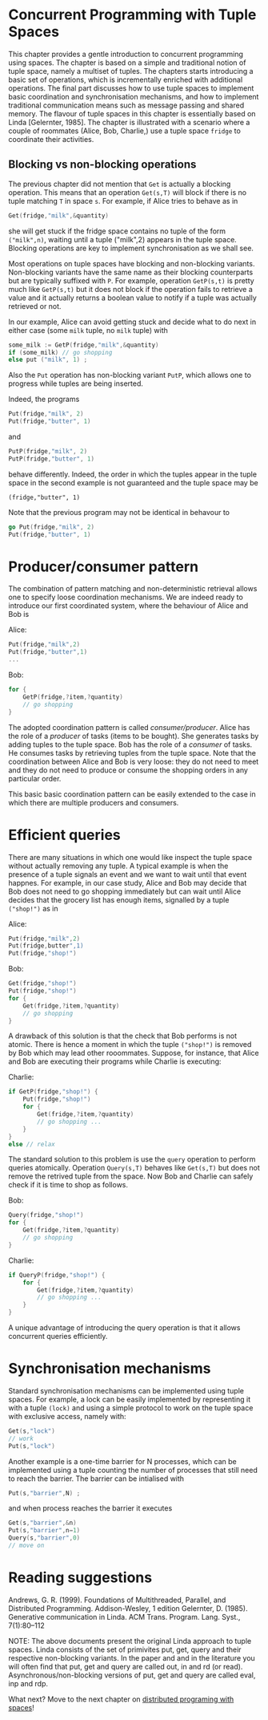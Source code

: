 # Concurrent Programming with Tuple Spaces

This chapter provides a gentle introduction to concurrent programming using spaces. The chapter is based on a simple and traditional notion of tuple space, namely a multiset of tuples. The chapters starts introducing a basic set of operations, which is incrementally enriched with additional operations. The final part discusses how to use tuple spaces to implement basic coordination and synchronisation mechanisms, and how to implement traditional communication means such as message passing and shared memory. The flavour of tuple spaces in this chapter is essentially based on Linda [Gelernter, 1985]. The chapter is illustrated with a scenario where a couple of roommates (Alice, Bob, Charlie,) use a tuple space ```fridge``` to coordinate their activities.

## Blocking vs non-blocking operations

The previous chapter did not mention that ```Get``` is actually a blocking operation. This means that an operation ```Get(s,T)``` will block if there is no tuple matching ```T``` in space ```s```. For example, if Alice tries to behave as in

```go
Get(fridge,"milk",&quantity)
```

she will get stuck if the fridge space contains no tuple of the form ```("milk",n)```, waiting until a tuple ("milk",2) appears in the tuple space. Blocking operations are key to implement synchronisation as we shall see.

Most operations on tuple spaces have blocking and non-blocking variants. Non-blocking variants have the same name as their blocking counterparts but are typically suffixed with ```P```. For example, operation ```GetP(s,t)``` is pretty much like ```GetP(s,t)``` but it does not block if the operation fails to retrieve a value and it actually returns a boolean value to notify if a tuple was actually retrieved or not.

In our example, Alice can avoid getting stuck and decide what to do next in either case (some ```milk``` tuple, no ```milk``` tuple) with

```go
some_milk := GetP(fridge,"milk",&quantity)
if (some_milk) // go shopping
else put ("milk", 1) ;
```

Also the ```Put``` operation has non-blocking variant ```PutP```, which allows one to progress while tuples are being inserted.

Indeed, the programs

```go
Put(fridge,"milk", 2)
Put(fridge,"butter", 1)
```

and

```go
PutP(fridge,"milk", 2)
PutP(fridge,"butter", 1)
```

behave differently. Indeed, the order in which the tuples appear in the tuple space in the second example is not guaranteed and the tuple space may be

```
(fridge,"butter", 1)
```

Note that the previous program may not be identical in behavour to

```go
go Put(fridge,"milk", 2)
Put(fridge,"butter", 1)
```

# Producer/consumer pattern
The combination of pattern matching and non-deterministic retrieval allows one to specify loose coordination mechanisms. We are indeed ready to introduce our first coordinated system, where the behaviour of Alice and Bob is

Alice:
```go
Put(fridge,"milk",2)
Put(fridge,"butter",1)
...
```

Bob:
```go
for {
    GetP(fridge,?item,?quantity)
    // go shopping
}
```

The adopted coordination pattern is called *consumer/producer*. Alice has the role of a *producer* of tasks (items to be bought). She generates tasks by adding tuples to the tuple space. Bob has the role of a *consumer* of tasks. He consumes tasks by retrieving tuples from the tuple space. Note that the coordination between Alice and Bob is very loose: they do not need to meet and they do not need to produce or consume the shopping orders in any particular order.

This basic basic coordination pattern can be easily extended to the case in which there are multiple producers and consumers.

# Efficient queries
There are many situations in which one would like inspect the tuple space without actually removing any tuple. A typical example is when the presence of a tuple signals an event and we want to wait until that event happnes. For example, in our case study, Alice and Bob may decide that Bob does not need to go shopping immediately but can wait until Alice decides that the grocery list has enough items, signalled by a tuple ```("shop!")``` as in

Alice:
```go
Put(fridge,"milk",2)
Put(fridge,butter",1)
Put(fridge,"shop!")
```

Bob:
```go
Get(fridge,"shop!")
Put(fridge,"shop!")
for {
    Get(fridge,?item,?quantity)
    // go shopping
}
```

A drawback of this solution is that the check that Bob performs is not atomic. There is hence a moment in which the tuple ```("shop!")``` is removed by Bob which may lead other rooommates. Suppose, for instance, that Alice and Bob are executing their programs while Charlie is executing:

Charlie:
```go
if GetP(fridge,"shop!") {
    Put(fridge,"shop!")
    for {
        Get(fridge,?item,?quantity)
        // go shopping ...
    }
}
else // relax
```

The standard solution to this problem is use the ```query``` operation to perform queries atomically. Operation ```Query(s,T)``` behaves like ```Get(s,T)``` but does not remove the retrived tuple from the space. Now Bob and Charlie can safely check if it is time to shop as follows.

Bob:
```go
Query(fridge,"shop!")
for {
    Get(fridge,?item,?quantity)
    // go shopping
}
```

Charlie:
```go
if QueryP(fridge,"shop!") {
    for {
        Get(fridge,?item,?quantity)
        // go shopping ...
    }
}
```

A unique advantage of introducing the query operation is that it allows concurrent queries efficiently.

# Synchronisation mechanisms
Standard synchronisation mechanisms can be implemented using tuple spaces. For example, a lock can be easily implemented by representing it with a tuple ```(lock)``` and using a simple protocol to work on the tuple space with exclusive access, namely with:

```go
Get(s,"lock")
// work
Put(s,"lock")
```

Another example is a one-time barrier for N processes, which can be implemented using a tuple counting the number of processes that still need to reach the barrier. The barrier can be intialised with

```go
Put(s,"barrier",N) ;
```

and when process reaches the barrier it executes

```go
Get(s,"barrier",&n)
Put(s,"barrier",n−1)
Query(s,"barrier",0)
// move on
```

# Reading suggestions
Andrews, G. R. (1999). Foundations of Multithreaded, Parallel, and Distributed Programming. Addison-Wesley, 1 edition
Gelernter, D. (1985). Generative communication in Linda. ACM Trans. Program. Lang. Syst., 7(1):80–112

NOTE: The above documents present the original Linda approach to tuple spaces. Linda consists of the set of primivites put, get, query and their respective non-blocking variants. In the paper and and in the literature you will often find that put, get and query are called out, in and rd (or read). Asynchronous/non-blocking versions of put, get and query are called eval, inp and rdp.

What next? Move to the next chapter on [distributed programing with spaces](tutorial-distributed-programming.md)!
